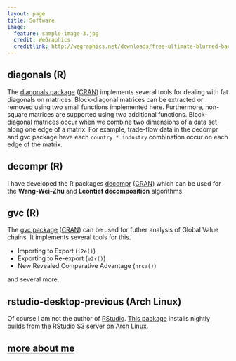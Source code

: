 ```yaml
---
layout: page
title: Software
image:
  feature: sample-image-3.jpg
  credit: WeGraphics
  creditlink: http://wegraphics.net/downloads/free-ultimate-blurred-background-pack/
---
```


diagonals (R)
----------------
The [diagonals package](/diagonals) ([CRAN](http://cran.r-project.org/package=diagonals)) implements several tools for dealing with fat diagonals on matrices.
Block-diagonal matrices can be extracted or removed using two small functions implemented here. Furthermore, non-square matrices are supported using two additional functions.
Block-diagonal matrices occur when we combine two dimensions of a data set along one edge of a matrix. For example, trade-flow data in the decompr and gvc package have each `country * industry` combination occur on each edge of the matrix.


decompr (R)
----------------
I have developed the R packages [decompr](https://qua.st/decompr) ([CRAN](http://cran.r-project.org/web/packages/decompr/)) which can be used for the **Wang-Wei-Zhu** and **Leontief decomposition** algorithms.


gvc (R)
-----------------
The [gvc package](/gvc) ([CRAN](http://cran.r-project.org/web/packages/gvc/index.html)) can be used for futher analysis of Global Value chains. It implements several tools for this.

- Importing to Export (`i2e()`)
- Exporting to Re-export (`e2r()`)
- New Revealed Comparative Advantage (`nrca()`)

and several more.


rstudio-desktop-previous (Arch Linux)
--------------------------------
Of course I am not the author of [RStudio](http://www.rstudio.com/).
[This package](https://aur.archlinux.org/packages/rstudio-desktop-preview) installs nightly builds from the RStudio S3 server on [Arch Linux](https://www.archlinux.org/).


[more about me](/about)
-----------------------